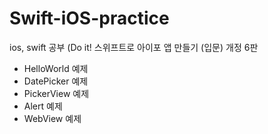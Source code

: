 # Swift-iOS-practice
ios, swift 공부 (Do it! 스위프트로 아이포 앱 만들기 (입문) 개정 6판


- HelloWorld 예제
- DatePicker 예제
- PickerView 예제
- Alert 예제
- WebView 예제
